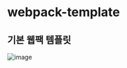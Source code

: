 # webpack-template
기본 웹팩 템플릿
---

![image](https://github.com/Takyunho/webpack-template/assets/88031846/10aacaaa-6f5f-4cf6-a0e5-8a1ad7994276)
